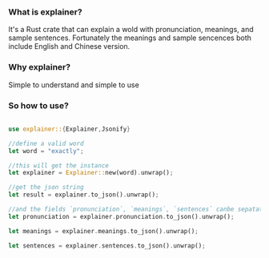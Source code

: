 ### What is explainer?

It's a Rust crate that can explain a wold with pronunciation, meanings, and sample sentences.
Fortunately the meanings and sample sencences both include English and Chinese version.


### Why explainer?

Simple to understand and simple to use


### So how to use?

```rust

use explainer::{Explainer,Jsonify}

//define a valid word
let word = "exactly";

//this will get the instance
let explainer = Explainer::new(word).unwrap();

//get the json string
let result = explainer.to_json().unwrap();

//and the fields `pronunciation`, `meanings`, `sentences` canbe sepatated and serialized to json
let pronunciation = explainer.pronunciation.to_json().unwrap();

let meanings = explainer.meanings.to_json().unwrap();

let sentences = explainer.sentences.to_json().unwrap();
```
